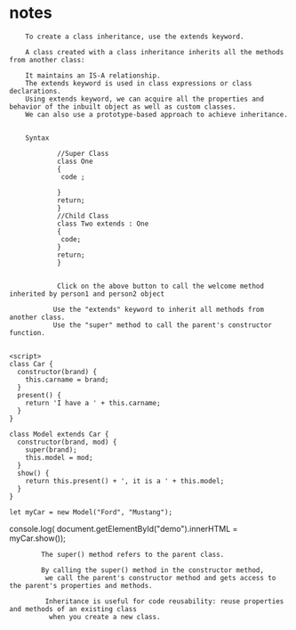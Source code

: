 # notes

    
        To create a class inheritance, use the extends keyword.

        A class created with a class inheritance inherits all the methods from another class:

        It maintains an IS-A relationship.
        The extends keyword is used in class expressions or class declarations.
        Using extends keyword, we can acquire all the properties and behavior of the inbuilt object as well as custom classes.
        We can also use a prototype-based approach to achieve inheritance.


        Syntax

                //Super Class   
                class One    
                {    
                 code ;

                }
                return;   
                }    
                //Child Class   
                class Two extends : One   
                {    
                 code; 
                }   
                return;
                }  

                
                Click on the above button to call the welcome method inherited by person1 and person2 object

               Use the "extends" keyword to inherit all methods from another class.
               Use the "super" method to call the parent's constructor function.
 

    <script>
    class Car {
      constructor(brand) {
        this.carname = brand;
      }
      present() {
        return 'I have a ' + this.carname;
      }
    }
    
    class Model extends Car {
      constructor(brand, mod) {
        super(brand);
        this.model = mod;
      }
      show() {
        return this.present() + ', it is a ' + this.model;
      }
    }
    
    let myCar = new Model("Ford", "Mustang");
  console.log(  document.getElementById("demo").innerHTML = myCar.show());
    </script>
   
            The super() method refers to the parent class.

            By calling the super() method in the constructor method,
             we call the parent's constructor method and gets access to the parent's properties and methods.

             Inheritance is useful for code reusability: reuse properties and methods of an existing class
              when you create a new class.
